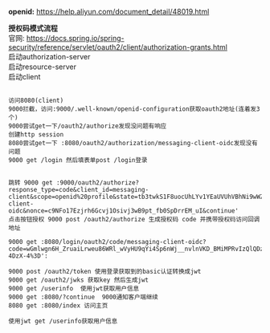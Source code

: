 **openid:** https://help.aliyun.com/document_detail/48019.html  

**授权码模式流程**  
官网: https://docs.spring.io/spring-security/reference/servlet/oauth2/client/authorization-grants.html  
启动authorization-server  
启动resource-server  
启动client

```text

访问8080(client)
9000拦截，访问:9000/.well-known/openid-configuration获取oauth2地址(连着发3个)
9000尝试get一下/oauth2/authorize发现没问题有响应
创建http session
8080尝试get一下 :8080/oauth2/authorization/messaging-client-oidc发现没有问题
9000 get /login 然后填表单post /login登录


跳转 9000 get :9000/oauth2/authorize?response_type=code&client_id=messaging-client&scope=openid%20profile&state=tb3twkS1F8uocUhLYv1YEaUVUhVBhNi9wWZs0tREA6M%3D&redirect_uri=http://127.0.0.1:8080/login/oauth2/code/messaging-client-oidc&nonce=c9NFo17Ezjrh6Gcvj1Osivj3wB9pt_fb0SpDrrEM_uI&continue'
点击按钮授权 9000 post /oauth2/authorize 生成授权码 code 并携带授权码访问回调地址

9000 get :8080/login/oauth2/code/messaging-client-oidc?code=wGmlwgn6H_ZruaiLrweu86WRl_wVyHU9qYi4Sp6nWj__nvlnVKD_BMiMPRvIzQlQDzrdz3jROaYvjdOKadnW9BmqaIt2vfQxKDxP_l9xTJHCU_t17mfRzIf8Bgz4Ty84&state=XQdLIflCsQKBwi97ylVO4yTQJ6cRzbafOOIz-4DzX-4%3D':

9000 post /oauth2/token 使用登录获取到的basic认证转换成jwt
9000 get /oauth2/jwks 获取key 然后生成jwt
9000 get /userinfo  使用jwt获取用户信息
9000 get :8080/?continue  9000通知客户端继续
8080 get :8080/index 访问主页

使用jwt get /userinfo获取用户信息
```
